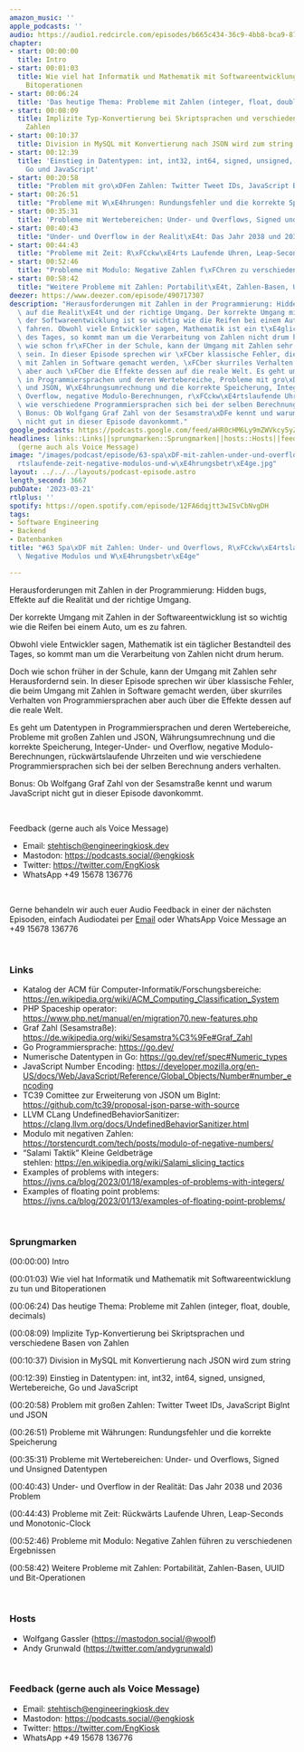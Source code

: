 ```yaml
---
amazon_music: ''
apple_podcasts: ''
audio: https://audio1.redcircle.com/episodes/b665c434-36c9-4bb8-bca9-87424d1a8779/stream.mp3
chapter:
- start: 00:00:00
  title: Intro
- start: 00:01:03
  title: Wie viel hat Informatik und Mathematik mit Softwareentwicklung zu tun und
    Bitoperationen
- start: 00:06:24
  title: 'Das heutige Thema: Probleme mit Zahlen (integer, float, double, decimals)'
- start: 00:08:09
  title: Implizite Typ-Konvertierung bei Skriptsprachen und verschiedene Basen von
    Zahlen
- start: 00:10:37
  title: Division in MySQL mit Konvertierung nach JSON wird zum string
- start: 00:12:39
  title: 'Einstieg in Datentypen: int, int32, int64, signed, unsigned, Wertebereiche,
    Go und JavaScript'
- start: 00:20:58
  title: "Problem mit gro\xDFen Zahlen: Twitter Tweet IDs, JavaScript BigInt und JSON"
- start: 00:26:51
  title: "Probleme mit W\xE4hrungen: Rundungsfehler und die korrekte Speicherung"
- start: 00:35:31
  title: 'Probleme mit Wertebereichen: Under- und Overflows, Signed und Unsigned Datentypen'
- start: 00:40:43
  title: "Under- und Overflow in der Realit\xE4t: Das Jahr 2038 und 2036 Problem"
- start: 00:44:43
  title: "Probleme mit Zeit: R\xFCckw\xE4rts Laufende Uhren, Leap-Seconds und Monotonic-Clock"
- start: 00:52:46
  title: "Probleme mit Modulo: Negative Zahlen f\xFChren zu verschiedenen Ergebnissen"
- start: 00:58:42
  title: "Weitere Probleme mit Zahlen: Portabilit\xE4t, Zahlen-Basen, UUID und Bit-Operationen"
deezer: https://www.deezer.com/episode/490717307
description: "Herausforderungen mit Zahlen in der Programmierung: Hidden bugs, Effekte\
  \ auf die Realit\xE4t und der richtige Umgang. Der korrekte Umgang mit Zahlen in\
  \ der Softwareentwicklung ist so wichtig wie die Reifen bei einem Auto, um es zu\
  \ fahren. Obwohl viele Entwickler sagen, Mathematik ist ein t\xE4glicher Bestandteil\
  \ des Tages, so kommt man um die Verarbeitung von Zahlen nicht drum herum. Doch\
  \ wie schon fr\xFCher in der Schule, kann der Umgang mit Zahlen sehr Herausfordernd\
  \ sein. In dieser Episode sprechen wir \xFCber klassische Fehler, die beim Umgang\
  \ mit Zahlen in Software gemacht werden, \xFCber skurriles Verhalten von Programmiersprachen\
  \ aber auch \xFCber die Effekte dessen auf die reale Welt. Es geht um Datentypen\
  \ in Programmiersprachen und deren Wertebereiche, Probleme mit gro\xDFen Zahlen\
  \ und JSON, W\xE4hrungsumrechnung und die korrekte Speicherung, Integer-Under- und\
  \ Overflow, negative Modulo-Berechnungen, r\xFCckw\xE4rtslaufende Uhrzeiten und\
  \ wie verschiedene Programmiersprachen sich bei der selben Berechnung anders verhalten.\
  \ Bonus: Ob Wolfgang Graf Zahl von der Sesamstra\xDFe kennt und warum JavaScript\
  \ nicht gut in dieser Episode davonkommt."
google_podcasts: https://podcasts.google.com/feed/aHR0cHM6Ly9mZWVkcy5yZWRjaXJjbGUuY29tLzBlY2ZkZmQ3LWZkYTEtNGMzZC05NTE1LTQ3NjcyN2Y5ZGY1ZQ/episode/MTMyOTE1OTUtYjI4NS00MzdiLWJkNjMtMjRjMjc3ZDM3ZWQ3?sa=X&ved=2ahUKEwi87Lylk-z9AhUez8kDHdtdAYQQkfYCegQIARAF
headlines: links::Links||sprungmarken::Sprungmarken||hosts::Hosts||feedback-gerne-auch-als-voice-message::Feedback
  (gerne auch als Voice Message)
image: "/images/podcast/episode/63-spa\xDF-mit-zahlen-under-und-overflows-r\xFCckw\xE4\
  rtslaufende-zeit-negative-modulos-und-w\xE4hrungsbetr\xE4ge.jpg"
layout: ../../../layouts/podcast-episode.astro
length_second: 3667
pubDate: '2023-03-21'
rtlplus: ''
spotify: https://open.spotify.com/episode/12FA6dqjtt3wISvCbNvgDH
tags:
- Software Engineering
- Backend
- Datenbanken
title: "#63 Spa\xDF mit Zahlen: Under- und Overflows, R\xFCckw\xE4rtslaufende Zeit,\
  \ Negative Modulos und W\xE4hrungsbetr\xE4ge"

---
```

<p>Herausforderungen mit Zahlen in der Programmierung: Hidden bugs, Effekte auf die Realität und der richtige Umgang.</p><p>Der korrekte Umgang mit Zahlen in der Softwareentwicklung ist so wichtig wie die Reifen bei einem Auto, um es zu fahren.</p><p>Obwohl viele Entwickler sagen, Mathematik ist ein täglicher Bestandteil des Tages, so kommt man um die Verarbeitung von Zahlen nicht drum herum.</p><p>Doch wie schon früher in der Schule, kann der Umgang mit Zahlen sehr Herausfordernd sein. In dieser Episode sprechen wir über klassische Fehler, die beim Umgang mit Zahlen in Software gemacht werden, über skurriles Verhalten von Programmiersprachen aber auch über die Effekte dessen auf die reale Welt.</p><p>Es geht um Datentypen in Programmiersprachen und deren Wertebereiche, Probleme mit großen Zahlen und JSON, Währungsumrechnung und die korrekte Speicherung, Integer-Under- und Overflow, negative Modulo-Berechnungen, rückwärtslaufende Uhrzeiten und wie verschiedene Programmiersprachen sich bei der selben Berechnung anders verhalten.</p><p>Bonus: Ob Wolfgang Graf Zahl von der Sesamstraße kennt und warum JavaScript nicht gut in dieser Episode davonkommt.</p><p><br></p><p>Feedback (gerne auch als Voice Message)</p><ul><li>Email: <a href="mailto:stehtisch@engineeringkiosk.dev" rel="nofollow">stehtisch@engineeringkiosk.dev</a></li><li>Mastodon: <a href="https://podcasts.social/@engkiosk" rel="nofollow">https://podcasts.social/@engkiosk</a></li><li>Twitter: <a href="https://twitter.com/EngKiosk" rel="nofollow">https://twitter.com/EngKiosk</a></li><li>WhatsApp +49 15678 136776</li></ul><p><br></p><p>Gerne behandeln wir auch euer Audio Feedback in einer der nächsten Episoden, einfach Audiodatei per <a href="https://engineeringkiosk.dev/kontakt/">Email</a> oder WhatsApp Voice Message an +49 15678 136776</p><p><br></p><h3 id="links">Links</h3><ul><li>Katalog der ACM für Computer-Informatik/Forschungsbereiche: <a href="https://en.wikipedia.org/wiki/ACM_Computing_Classification_System" rel="nofollow">https://en.wikipedia.org/wiki/ACM_Computing_Classification_System</a> </li><li>PHP Spaceship operator: <a href="https://www.php.net/manual/en/migration70.new-features.php" rel="nofollow">https://www.php.net/manual/en/migration70.new-features.php</a></li><li>Graf Zahl (Sesamstraße): <a href="https://de.wikipedia.org/wiki/Sesamstra%C3%9Fe#Graf_Zahl" rel="nofollow">https://de.wikipedia.org/wiki/Sesamstra%C3%9Fe#Graf_Zahl</a></li><li>Go Programmiersprache: <a href="https://go.dev/" rel="nofollow">https://go.dev/</a></li><li>Numerische Datentypen in Go: <a href="https://go.dev/ref/spec#Numeric_types" rel="nofollow">https://go.dev/ref/spec#Numeric_types</a></li><li>JavaScript Number Encoding: <a href="https://developer.mozilla.org/en-US/docs/Web/JavaScript/Reference/Global_Objects/Number#number_encoding" rel="nofollow">https://developer.mozilla.org/en-US/docs/Web/JavaScript/Reference/Global_Objects/Number#number_encoding</a></li><li>TC39 Comittee zur Erweiterung von JSON um BigInt: <a href="https://github.com/tc39/proposal-json-parse-with-source" rel="nofollow">https://github.com/tc39/proposal-json-parse-with-source</a></li><li>LLVM CLang UndefinedBehaviorSanitizer: <a href="https://clang.llvm.org/docs/UndefinedBehaviorSanitizer.html" rel="nofollow">https://clang.llvm.org/docs/UndefinedBehaviorSanitizer.html</a></li><li>Modulo mit negativen Zahlen: <a href="https://torstencurdt.com/tech/posts/modulo-of-negative-numbers/" rel="nofollow">https://torstencurdt.com/tech/posts/modulo-of-negative-numbers/</a></li><li>“Salami Taktik” Kleine Geldbeträge stehlen: <a href="https://en.wikipedia.org/wiki/Salami_slicing_tactics" rel="nofollow">https://en.wikipedia.org/wiki/Salami_slicing_tactics</a> </li><li>Examples of problems with integers: <a href="https://jvns.ca/blog/2023/01/18/examples-of-problems-with-integers/" rel="nofollow">https://jvns.ca/blog/2023/01/18/examples-of-problems-with-integers/</a></li><li>Examples of floating point problems: <a href="https://jvns.ca/blog/2023/01/13/examples-of-floating-point-problems/" rel="nofollow">https://jvns.ca/blog/2023/01/13/examples-of-floating-point-problems/</a></li></ul><p><br></p><h3 id="sprungmarken">Sprungmarken</h3><p>(00:00:00) Intro</p><p>(00:01:03) Wie viel hat Informatik und Mathematik mit Softwareentwicklung zu tun und Bitoperationen</p><p>(00:06:24) Das heutige Thema: Probleme mit Zahlen (integer, float, double, decimals)</p><p>(00:08:09) Implizite Typ-Konvertierung bei Skriptsprachen und verschiedene Basen von Zahlen</p><p>(00:10:37) Division in MySQL mit Konvertierung nach JSON wird zum string</p><p>(00:12:39) Einstieg in Datentypen: int, int32, int64, signed, unsigned, Wertebereiche, Go und JavaScript</p><p>(00:20:58) Problem mit großen Zahlen: Twitter Tweet IDs, JavaScript BigInt und JSON</p><p>(00:26:51) Probleme mit Währungen: Rundungsfehler und die korrekte Speicherung</p><p>(00:35:31) Probleme mit Wertebereichen: Under- und Overflows, Signed und Unsigned Datentypen</p><p>(00:40:43) Under- und Overflow in der Realität: Das Jahr 2038 und 2036 Problem</p><p>(00:44:43) Probleme mit Zeit: Rückwärts Laufende Uhren, Leap-Seconds und Monotonic-Clock</p><p>(00:52:46) Probleme mit Modulo: Negative Zahlen führen zu verschiedenen Ergebnissen</p><p>(00:58:42) Weitere Probleme mit Zahlen: Portabilität, Zahlen-Basen, UUID und Bit-Operationen</p><p><br></p><h3 id="hosts">Hosts</h3><ul><li>Wolfgang Gassler (<a href="https://mastodon.social/@woolf" rel="nofollow">https://mastodon.social/@woolf</a>)</li><li>Andy Grunwald (<a href="https://twitter.com/andygrunwald" rel="nofollow">https://twitter.com/andygrunwald</a>)</li></ul><p><br></p><h3 id="feedback-gerne-auch-als-voice-message">Feedback (gerne auch als Voice Message)</h3><ul><li>Email: <a href="mailto:stehtisch@engineeringkiosk.dev" rel="nofollow">stehtisch@engineeringkiosk.dev</a></li><li>Mastodon: <a href="https://podcasts.social/@engkiosk" rel="nofollow">https://podcasts.social/@engkiosk</a></li><li>Twitter: <a href="https://twitter.com/EngKiosk" rel="nofollow">https://twitter.com/EngKiosk</a></li><li>WhatsApp +49 15678 136776</li></ul>